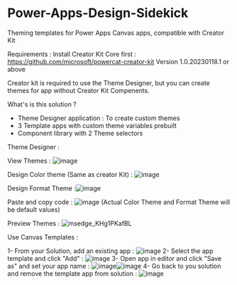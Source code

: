 # Power-Apps-Design-Sidekick
Theming templates for Power Apps Canvas apps, compatible with Creator Kit

Requirements : Install Creator Kit Core first  : https://github.com/microsoft/powercat-creator-kit Version 1.0.20230118.1 or above

Creator kit is required to use the Theme Designer, but you can create themes for app without Creator Kit Compenents.

What's is this solution ?

- Theme Designer application : To create custom themes
- 3 Template apps with custom theme variables prebuilt
- Component library with 2 Theme selectors

Theme Designer :

View Themes : ![image](https://user-images.githubusercontent.com/125589668/220306221-a57df476-3244-4dbe-b16c-eaeb5f2e0cc9.png)

Design Color theme (Same as creator Kit) : ![image](https://user-images.githubusercontent.com/125589668/220306418-2401843b-97d2-4bd4-9184-c789a4947daf.png)

Design Format Theme :![image](https://user-images.githubusercontent.com/125589668/220409394-54bc706d-eec5-43cd-bc14-5d1b2be00d36.png)

Paste and copy code : ![image](https://user-images.githubusercontent.com/125589668/220307800-0d628387-ea69-499e-89d3-7c602cb5d495.png)
(Actual Color Theme and Format Theme will be default values)

Preview Themes : ![msedge_KHg1PKafBL](https://user-images.githubusercontent.com/125589668/220310546-bda02d09-0ce0-4890-8edb-a6b3eba52a82.gif)

Use Canvas Templates :

1- From your Solution, add an existing app : ![image](https://user-images.githubusercontent.com/125589668/220410020-5065ec2e-bd24-4e9c-8e50-da46aadc628e.png)
2- Select the app template and click "Add" : ![image](https://user-images.githubusercontent.com/125589668/220410844-631b3359-201b-418a-bf84-8ff52b827e4c.png)
3- Open app in editor and click "Save as" and set your app name : ![image](https://user-images.githubusercontent.com/125589668/220411136-61f7fb44-55f4-4cad-aa44-b13b13a5881b.png)![image](https://user-images.githubusercontent.com/125589668/220411481-42bff39a-7182-4e80-8417-3a6cb2e9d59d.png)
4- Go back to you solution and remove the template app from solution : ![image](https://user-images.githubusercontent.com/125589668/220411846-2e3a038a-076f-45bb-88fa-b50251e0aeb8.png)





